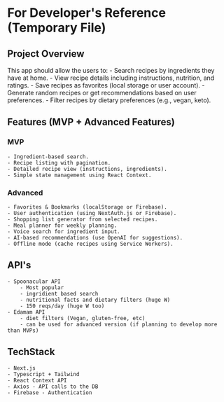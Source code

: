 # For Developer's Reference (Temporary File)

## Project Overview
This app should allow the users to:
    - Search recipes by ingredients they have at home.
    - View recipe details including instructions, nutrition, and ratings.
    - Save recipes as favorites (local storage or user account).
    - Generate random recipes or get recommendations based on user preferences.
    - Filter recipes by dietary preferences (e.g., vegan, keto).

## Features (MVP + Advanced Features)

### MVP
    - Ingredient-based search.
    - Recipe listing with pagination.
    - Detailed recipe view (instructions, ingredients).
    - Simple state management using React Context.
### Advanced 
    - Favorites & Bookmarks (localStorage or Firebase).
    - User authentication (using NextAuth.js or Firebase).
    - Shopping list generator from selected recipes.
    - Meal planner for weekly planning.
    - Voice search for ingredient input.
    - AI-based recommendations (use OpenAI for suggestions).
    - Offline mode (cache recipes using Service Workers).

## API's 
    - Spoonacular API
        - Most popular
        - ingridient based search
        - nutritional facts and dietary filters (huge W)
        - 150 reqs/day (huge W too)
    - Edamam API
        - diet filters (Vegan, gluten-free, etc)
        - can be used for advanced version (if planning to develop more than MVPs)

## TechStack
    - Next.js
    - Typescript + Tailwind
    - React Context API
    - Axios - API calls to the DB
    - Firebase - Authentication